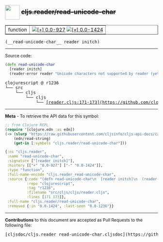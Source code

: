 ## <img width="48px" valign="middle" src="http://i.imgur.com/Hi20huC.png"> ~~cljs.reader/read-unicode-char~~

 <table border="1">
<tr>

<td>function</td>
<td><a href="https://github.com/cljsinfo/cljs-api-docs/tree/0.0-927"><img valign="middle" alt="[+] 0.0-927" src="https://img.shields.io/badge/+-0.0--927-lightgrey.svg"></a> <a href="https://github.com/cljsinfo/cljs-api-docs/tree/0.0-1424"><img valign="middle" alt="[×] 0.0-1424" src="https://img.shields.io/badge/×-0.0--1424-red.svg"></a> </td>
</tr>
</table>

 <samp>
(__read-unicode-char__ reader initch)<br>
</samp>

---





Source code:

```clj
(defn read-unicode-char
  [reader initch]
  (reader-error reader "Unicode characters not supported by reader (yet)"))
```

 <pre>
clojurescript @ r1236
└── src
    └── cljs
        └── cljs
            └── <ins>[reader.cljs:171-173](https://github.com/clojure/clojurescript/blob/r1236/src/cljs/cljs/reader.cljs#L171-L173)</ins>
</pre>


---

__Meta__ - To retrieve the API data for this symbol:

```clj
;; from Clojure REPL
(require '[clojure.edn :as edn])
(-> (slurp "https://raw.githubusercontent.com/cljsinfo/cljs-api-docs/catalog/cljs-api.edn")
    (edn/read-string)
    (get-in [:symbols "cljs.reader/read-unicode-char"]))
```

```clj
{:ns "cljs.reader",
 :name "read-unicode-char",
 :signature ["[reader initch]"],
 :history [["+" "0.0-927"] ["-" "0.0-1424"]],
 :type "function",
 :full-name-encode "cljs.reader_read-unicode-char",
 :source {:code "(defn read-unicode-char\n  [reader initch]\n  (reader-error reader \"Unicode characters not supported by reader (yet)\"))",
          :repo "clojurescript",
          :tag "r1236",
          :filename "src/cljs/cljs/reader.cljs",
          :lines [171 173]},
 :full-name "cljs.reader/read-unicode-char",
 :removed {:in "0.0-1424", :last-seen "0.0-1236"}}

```

---

__Contributions__ to this document are accepted as Pull Requests to the following file:

 <pre>
[cljsdoc/cljs.reader_read-unicode-char.cljsdoc](https://github.com/cljsinfo/cljs-api-docs/blob/master/cljsdoc/cljs.reader_read-unicode-char.cljsdoc)
</pre>

